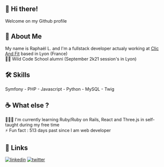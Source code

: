 
## 👋 Hi there!

Welcome on my Github profile


## 🚀 About Me
My name is Raphaël L. and I'm a fullstack developer actualy working at [Clic And Fit](https://clicandfit.com) based in Lyon (France)\
👨‍🎓 Wild Code School alumni (September 2k21 session's in Lyon)

## 🛠 Skills
Symfony - PHP - Javascript - Python - MySQL - Twig


## ☕️ What else ?

👩‍💻💎 I'm currently learning Ruby/Ruby on Rails, React and Three.js in self-taught during my free time \
⚡️ Fun fact : 513 days past since I am web developer

## 🔗 Links
[![linkedin](https://img.shields.io/badge/linkedin-0A66C2?style=for-the-badge&logo=linkedin&logoColor=white)](https://www.linkedin.com/in/raphael-liere/)
[![twitter](https://img.shields.io/badge/twitter-1DA1F2?style=for-the-badge&logo=twitter&logoColor=white)](https://twitter.com/Raph_Liere)
